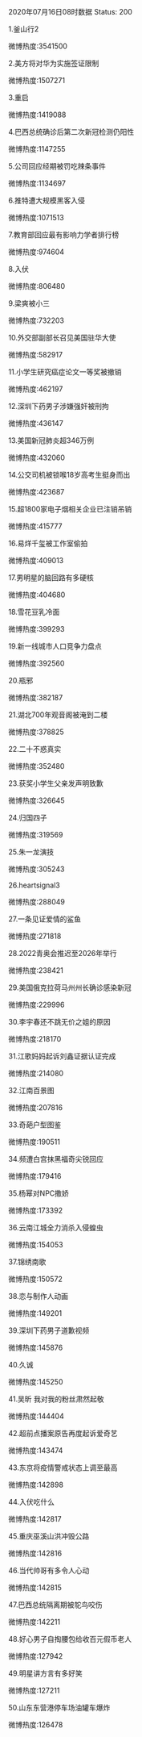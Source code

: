 2020年07月16日08时数据
Status: 200

1.釜山行2

微博热度:3541500

2.美方将对华为实施签证限制

微博热度:1507271

3.重启

微博热度:1419088

4.巴西总统确诊后第二次新冠检测仍阳性

微博热度:1147255

5.公司回应经期被罚吃辣条事件

微博热度:1134697

6.推特遭大规模黑客入侵

微博热度:1071513

7.教育部回应最有影响力学者排行榜

微博热度:974604

8.入伏

微博热度:806480

9.梁爽被小三

微博热度:732203

10.外交部副部长召见美国驻华大使

微博热度:582917

11.小学生研究癌症论文一等奖被撤销

微博热度:462197

12.深圳下药男子涉嫌强奸被刑拘

微博热度:436147

13.美国新冠肺炎超346万例

微博热度:432060

14.公交司机被锁喉18岁高考生挺身而出

微博热度:423687

15.超1800家电子烟相关企业已注销吊销

微博热度:415777

16.易烊千玺被工作室偷拍

微博热度:409013

17.男明星的脑回路有多硬核

微博热度:404680

18.雪花豆乳冷面

微博热度:399293

19.新一线城市人口竞争力盘点

微博热度:392560

20.瓶邪

微博热度:382187

21.湖北700年观音阁被淹到二楼

微博热度:378825

22.二十不惑真实

微博热度:352480

23.获奖小学生父亲发声明致歉

微博热度:326645

24.归国四子

微博热度:319569

25.朱一龙演技

微博热度:305243

26.heartsignal3

微博热度:288049

27.一条见证爱情的鲨鱼

微博热度:271818

28.2022青奥会推迟至2026年举行

微博热度:238421

29.美国俄克拉荷马州州长确诊感染新冠

微博热度:229996

30.李宇春还不跳无价之姐的原因

微博热度:218170

31.江歌妈妈起诉刘鑫证据认证完成

微博热度:214080

32.江南百景图

微博热度:207816

33.奇葩户型图鉴

微博热度:190511

34.频遭白宫抹黑福奇尖锐回应

微博热度:179416

35.杨幂对NPC撒娇

微博热度:173392

36.云南江城全力消杀入侵蝗虫

微博热度:154053

37.锦绣南歌

微博热度:150572

38.恋与制作人动画

微博热度:149201

39.深圳下药男子道歉视频

微博热度:145876

40.久诚

微博热度:145250

41.吴昕 我对我的粉丝肃然起敬

微博热度:144404

42.超前点播案原告再度起诉爱奇艺

微博热度:143474

43.东京将疫情警戒状态上调至最高

微博热度:142898

44.入伏吃什么

微博热度:142817

45.重庆巫溪山洪冲毁公路

微博热度:142816

46.当代帅哥有多令人心动

微博热度:142815

47.巴西总统隔离期被鸵鸟咬伤

微博热度:142211

48.好心男子自掏腰包给收百元假币老人

微博热度:127942

49.明星讲方言有多好笑

微博热度:127211

50.山东东营港停车场油罐车爆炸

微博热度:126478

